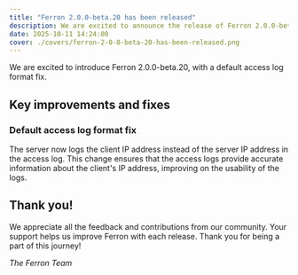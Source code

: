 ```yaml
---
title: "Ferron 2.0.0-beta.20 has been released"
description: We are excited to announce the release of Ferron 2.0.0-beta.20. This release brings a default access log format fix.
date: 2025-10-11 14:24:00
cover: ./covers/ferron-2-0-0-beta-20-has-been-released.png
---
```


We are excited to introduce Ferron 2.0.0-beta.20, with a default access log format fix.

## Key improvements and fixes

### Default access log format fix

The server now logs the client IP address instead of the server IP address in the access log. This change ensures that the access logs provide accurate information about the client's IP address, improving on the usability of the logs.

## Thank you!

We appreciate all the feedback and contributions from our community. Your support helps us improve Ferron with each release. Thank you for being a part of this journey!

_The Ferron Team_
